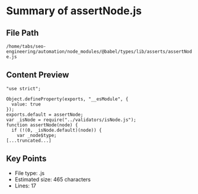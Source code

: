 # Summary of assertNode.js
  
## File Path
`/home/tabs/seo-engineering/automation/node_modules/@babel/types/lib/asserts/assertNode.js`

## Content Preview
```
"use strict";

Object.defineProperty(exports, "__esModule", {
  value: true
});
exports.default = assertNode;
var _isNode = require("../validators/isNode.js");
function assertNode(node) {
  if (!(0, _isNode.default)(node)) {
    var _node$type;
[...truncated...]
```

## Key Points
- File type: .js
- Estimated size: 465 characters
- Lines: 17
